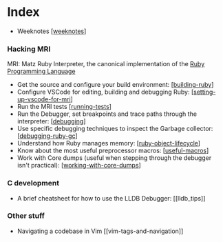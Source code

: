 # Index

* Weeknotes [[weeknotes]]

### Hacking MRI

MRI: Matz Ruby Interpreter, the canonical implementation of the [Ruby
Programming Language](https://www.ruby-lang.org)

* Get the source and configure your build environment: [[building-ruby]]
* Configure VSCode for editing, building and debugging Ruby:
  [[setting-up-vscode-for-mri]]
* Run the MRI tests [[running-tests]]
* Run the Debugger, set breakpoints and trace paths through the interpreter:
  [[debugging]]
* Use specific debugging techniques to inspect the Garbage collector:
  [[debugging-ruby-gc]]
* Understand how Ruby manages memory: [[ruby-object-lifecycle]]
* Know about the most useful preprocessor macros: [[useful-macros]]
* Work with Core dumps (useful when stepping through the debugger isn't
  practical): [[working-with-core-dumps]]

### C development

* A brief cheatsheet for how to use the LLDB Debugger: [[lldb_tips]]

### Other stuff

* Navigating a codebase in Vim [[vim-tags-and-navigation]]

[//begin]: # "Autogenerated link references for markdown compatibility"
[weeknotes]: weeknotes "Weeknotes"
[building-ruby]: building-ruby "Building Ruby"
[setting-up-vscode-for-mri]: setting-up-vscode-for-mri "Setting up VSCode for MRI development"
[running-tests]: running-tests "Running Tests"
[debugging]: debugging "Debugging"
[debugging-ruby-gc]: debugging-ruby-gc "Debugging Ruby GC"
[ruby-object-lifecycle]: ruby-object-lifecycle "Ruby Object/GC Lifecycle"
[useful-macros]: useful-macros "Useful Macros"
[working-with-core-dumps]: working-with-core-dumps "Working with Core Dumps"
[//end]: # "Autogenerated link references"
